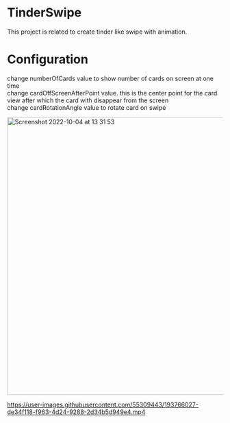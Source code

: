 # TinderSwipe

This project is related to create tinder like swipe with animation.

# Configuration
change numberOfCards value to show number of cards on screen at one time <br/>
change cardOffScreenAfterPoint value. this is the center point for the card view after which the card with disappear from the screen <br/>
change cardRotationAngle value to rotate card on swipe <br/>

<img width="647" alt="Screenshot 2022-10-04 at 13 31 53" src="https://user-images.githubusercontent.com/55309443/193767158-cbcfdf7a-88f1-4c79-b388-9eca37564134.png">

https://user-images.githubusercontent.com/55309443/193766027-de34f118-f963-4d24-9288-2d34b5d949e4.mp4
